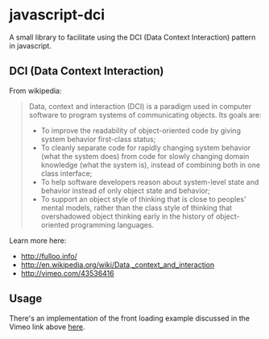 # javascript-dci

A small library to facilitate using the DCI (Data Context Interaction) pattern in javascript.

## DCI (Data Context Interaction)

From wikipedia:

> Data, context and interaction (DCI) is a paradigm used in computer software to program systems of communicating objects. Its goals are:
> + To improve the readability of object-oriented code by giving system behavior first-class status;
> + To cleanly separate code for rapidly changing system behavior (what the system does) from code for slowly changing domain knowledge (what the system is), instead of combining both in one class interface;
> + To help software developers reason about system-level state and behavior instead of only object state and behavior;
> + To support an object style of thinking that is close to peoples' mental models, rather than the class style of thinking that overshadowed object thinking early in the history of object-oriented programming languages.

Learn more here:

+ http://fulloo.info/ 
+ http://en.wikipedia.org/wiki/Data,_context_and_interaction
+ http://vimeo.com/43536416 

## Usage

There's an implementation of the front loading example discussed in the Vimeo link above [here](https://github.com/jeremysmears/javascript-dci/blob/master/src/dci.js).
